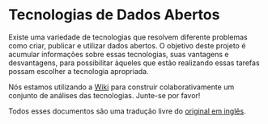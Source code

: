 # Tecnologias de Dados Abertos #

Existe uma variedade de tecnologias que resolvem diferente problemas como criar, publicar e utilizar dados abertos. O objetivo deste projeto é acumular informações sobre essas tecnologias, suas vantagens e desvantagens, para possibilitar àqueles que estão realizando essas tarefas possam escolher a tecnologia apropriada.

Nós estamos utilizando a [Wiki](/dadosgovbr/open-data-tech-review/wiki/Home) para construir colaborativamente um conjunto de análises das tecnologias. Junte-se por favor!

Todos esses documentos são uma tradução livre do [original em inglês](/theodi/open-data-tech-review).